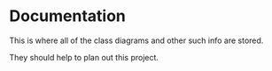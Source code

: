 # Documentation

This is where all of the class diagrams and other such info are stored.

They should help to plan out this project.

